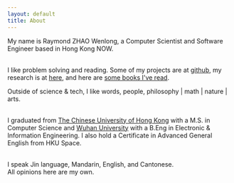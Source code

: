 ```yaml
---
layout: default
title: About
---
```

My name is Raymond ZHAO Wenlong, a Computer Scientist and Software Engineer based in Hong Kong NOW.    
<br>


I like problem solving and reading.  Some of my projects are at [github](https://github.com/muyun), my research is at [here](http://muyun.github.io/research/), and here are [some books I've read](https://www.goodreads.com/review/list/8677506-raymond?shelf=currently-reading). 

Outside of science & tech, I like words, people, philosophy | math | nature | arts.    
<br> 

I graduated from [The Chinese University of Hong Kong](http://www.cuhk.edu.hk/english/index.html) with a M.S. in Computer Science and [Wuhan University](https://www.sciencemag.org/collections/celebrating-125-years-academic-excellence-wuhan-university-1893-2018?fbclid=IwAR0RzFSkpxaI8wk61JDnE7p6SWr7SlKXLyoFHkrg4-iqKGiRyE2gZfaGl8s) with a B.Eng in Electronic & Information Engineering. I also hold a Certificate in Advanced General English from HKU Space.     
<br>  
 
I speak Jin language, Mandarin, English, and Cantonese.  
All opinions here are my own.    
<br> 






